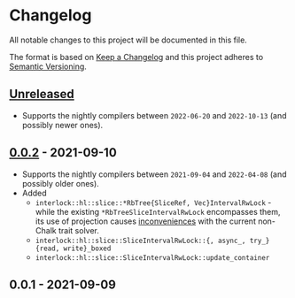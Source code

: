 # Changelog

All notable changes to this project will be documented in this file.

The format is based on [Keep a Changelog](http://keepachangelog.com/en/1.0.0/)
and this project adheres to [Semantic Versioning](http://semver.org/spec/v2.0.0.html).

## [Unreleased]

- Supports the nightly compilers between `2022-06-20` and `2022-10-13` (and possibly newer ones).

## [0.0.2] - 2021-09-10

- Supports the nightly compilers between `2021-09-04` and `2022-04-08` (and possibly older ones).
- Added
	- `interlock::hl::slice::*RbTree{SliceRef, Vec}IntervalRwLock` - while the existing `*RbTreeSliceIntervalRwLock` encompasses them, its use of projection causes [inconveniences][1] with the current non-Chalk trait solver.
	- `interlock::hl::slice::SliceIntervalRwLock::{, async_, try_}{read, write}_boxed`
	- `interlock::hl::slice::SliceIntervalRwLock::update_container`

## 0.0.1 - 2021-09-09

[Unreleased]: https://github.com/yvt/interlock-rs/compare/0.0.2...HEAD
[0.0.2]: https://github.com/yvt/interlock-rs/compare/0.0.1...0.0.2
[1]: https://github.com/rust-lang/rust/issues/85849
